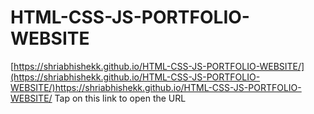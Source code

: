 # HTML-CSS-JS-PORTFOLIO-WEBSITE
[https://shriabhishekk.github.io/HTML-CSS-JS-PORTFOLIO-WEBSITE/](https://shriabhishekk.github.io/HTML-CSS-JS-PORTFOLIO-WEBSITE/)https://shriabhishekk.github.io/HTML-CSS-JS-PORTFOLIO-WEBSITE/
Tap on this link to open the URL
